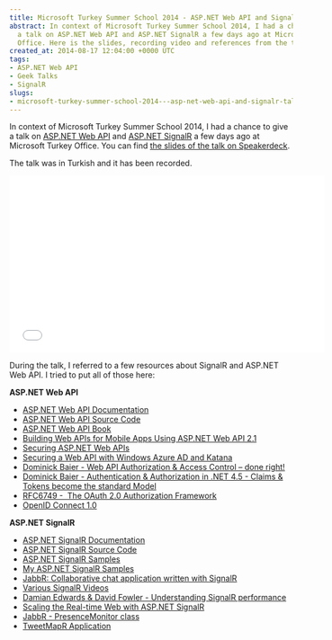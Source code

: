 ```yaml
---
title: Microsoft Turkey Summer School 2014 - ASP.NET Web API and SignalR Talk
abstract: In context of Microsoft Turkey Summer School 2014, I had a chance to give
  a talk on ASP.NET Web API and ASP.NET SignalR a few days ago at Microsoft Turkey
  Office. Here is the slides, recording video and references from the talk.
created_at: 2014-08-17 12:04:00 +0000 UTC
tags:
- ASP.NET Web API
- Geek Talks
- SignalR
slugs:
- microsoft-turkey-summer-school-2014---asp-net-web-api-and-signalr-talk
---
```


<p align="left">In context of Microsoft Turkey Summer School 2014, I had a chance to give a talk on <a href="http://asp.net/web-api">ASP.NET Web API</a> and <a href="http://asp.net/signalr">ASP.NET SignalR</a> a few days ago at Microsoft Turkey Office. You can find <a href="https://speakerdeck.com/tourismgeek/asp-dot-net-web-api-and-signalr">the slides of the talk on Speakerdeck</a>.</p><script async class="speakerdeck-embed" data-id="abfd6e4004f00132c57d062c6c3577e6" data-ratio="1.77777777777778" src="//speakerdeck.com/assets/embed.js"></script> <p>The talk was in Turkish and it has been recorded.</p><iframe height="315" src="//www.youtube.com/embed/UTwPVsleW6w" frameborder="0" width="560" allowfullscreen></iframe> <p>During the talk, I referred to a few resources about SignalR and ASP.NET Web API. I tried to put all of those here:</p> <p><b>ASP.NET Web API</b>  <ul> <li><a href="http://www.asp.net/web-api">ASP.NET Web API Documentation</a>  <li><a href="http://aspnetwebstack.codeplex.com/">ASP.NET Web API Source Code</a>  <li><a href="http://www.amazon.com/dp/1430247258/ref=as_sl_pd_tf_lc?tag=tugsblo0c-20&amp;amp;amp;amp;amp;camp=213381&amp;amp;amp;amp;amp;creative=390973&amp;amp;amp;amp;amp;linkCode=as4&amp;amp;amp;amp;amp;creativeASIN=1430247258&amp;amp;amp;amp;amp;adid=1A2D04BVT8ESB3515Z7W&amp;amp;amp;amp;amp;&amp;amp;amp;amp;amp;ref-refURL=http%3A%2F%2Fwww.tugberkugurlu.com%2F">ASP.NET Web API Book</a>  <li><a href="http://channel9.msdn.com/Events/Build/2014/3-603">Building Web APIs for Mobile Apps Using ASP.NET Web API 2.1</a>  <li><a href="http://channel9.msdn.com/Shows/Web+Camps+TV/Securing-ASPNET-Web-APIs">Securing ASP.NET Web APIs</a>  <li><a href="http://www.cloudidentity.com/blog/2013/07/23/securing-a-web-api-with-windows-azure-ad-and-katana/">Securing a Web API with Windows Azure AD and Katana</a>  <li><a href="http://vimeo.com/97337305">Dominick Baier - Web API Authorization &amp; Access Control – done right!</a>  <li><a href="http://vimeo.com/43549130">Dominick Baier - Authentication &amp; Authorization in .NET 4.5 - Claims &amp; Tokens become the standard Model</a>  <li><a href="http://tools.ietf.org/html/rfc6749">RFC6749 -&nbsp; The OAuth 2.0 Authorization Framework</a>  <li><a href="http://openid.net/connect/">OpenID Connect 1.0</a></li></ul> <p><b>ASP.NET SignalR</b>  <ul> <li><a href="http://asp.net/signalr">ASP.NET SignalR Documentation</a>  <li><a href="http://github.com/signalr/signalr">ASP.NET SignalR Source Code</a>  <li><a href="https://github.com/bradygaster/SignalR-Samples">ASP.NET SignalR Samples</a>  <li><a href="https://github.com/tugberkugurlu/SignalRSamples">My ASP.NET SignalR Samples</a>  <li><a href="https://github.com/JabbR/JabbR">JabbR: Collaborative chat application written with SignalR</a>  <li><a href="https://github.com/SignalR/SignalR/wiki/Talks">Various SignalR Videos</a>  <li><a href="http://vimeo.com/97337302">Damian Edwards &amp; David Fowler - Understanding SignalR performance</a>  <li><a href="http://channel9.msdn.com/Events/Build/2013/3-502">Scaling the Real-time Web with ASP.NET SignalR</a>  <li><a href="https://github.com/JabbR/JabbR/blob/a74ef858331eeea5d4636d109786cdc23633cd94/JabbR/Services/PresenceMonitor.cs">JabbR - PresenceMonitor class</a>  <li><a href="https://github.com/tugberkugurlu/TweetMapR">TweetMapR Application</a></li></ul>  